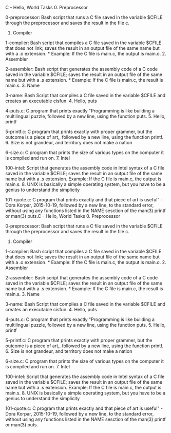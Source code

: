 C - Hello, World
Tasks
0. Preprocessor

0-preprocessor: Bash script that runs a C file saved in the variable $CFILE through the preprocessor and saves the result in the file c.
1. Compiler

1-compiler: Bash script that compiles a C file saved in the variable $CFILE that does not link; saves the result in an output file of the same name but with a .o extension. * Example: If the C file is main.c, the output is main.o.
2. Assembler

2-assembler: Bash script that generates the assembly code of a C code saved in the variable $CFILE; saves the result in an output file of the same name but with a .s extension. * Example: If the C file is main.c, the result is main.s.
3. Name

3-name: Bash Script that compiles a C file saved in the variable $CFILE and creates an executable cisfun.
4. Hello, puts

4-puts.c: C program that prints exactly "Programming is like building a multilingual puzzle, followed by a new line, using the function puts.
5. Hello, printf

5-printf.c: C program that prints exactly with proper grammer, but the outcome is a piece of art,, followed by a new line, using the function printf.
6. Size is not grandeur, and territory does not make a nation

6-size.c: C program that prints the size of various types on the computer it is compiled and run on.
7. Intel

100-intel: Script that generates the assembly code in Intel syntax of a C file saved in the variable $CFILE; saves the result in an output file of the same name but with a .s extension.
Example: If the C file is main.c, the output is main.s.
8. UNIX is basically a simple operating system, but you have to be a genius to understand the simplicity

101-quote.c: C program that prints exactly and that piece of art is useful" - Dora Korpar, 2015-10-19, followed by a new line, to the standard error, without using any functions listed in the NAME sesction of the man(3) printf or man(3) puts.C - Hello, World
Tasks
0. Preprocessor

0-preprocessor: Bash script that runs a C file saved in the variable $CFILE through the preprocessor and saves the result in the file c.
1. Compiler

1-compiler: Bash script that compiles a C file saved in the variable $CFILE that does not link; saves the result in an output file of the same name but with a .o extension. * Example: If the C file is main.c, the output is main.o.
2. Assembler

2-assembler: Bash script that generates the assembly code of a C code saved in the variable $CFILE; saves the result in an output file of the same name but with a .s extension. * Example: If the C file is main.c, the result is main.s.
3. Name

3-name: Bash Script that compiles a C file saved in the variable $CFILE and creates an executable cisfun.
4. Hello, puts

4-puts.c: C program that prints exactly "Programming is like building a multilingual puzzle, followed by a new line, using the function puts.
5. Hello, printf

5-printf.c: C program that prints exactly with proper grammer, but the outcome is a piece of art,, followed by a new line, using the function printf.
6. Size is not grandeur, and territory does not make a nation

6-size.c: C program that prints the size of various types on the computer it is compiled and run on.
7. Intel

100-intel: Script that generates the assembly code in Intel syntax of a C file saved in the variable $CFILE; saves the result in an output file of the same name but with a .s extension.
Example: If the C file is main.c, the output is main.s.
8. UNIX is basically a simple operating system, but you have to be a genius to understand the simplicity

101-quote.c: C program that prints exactly and that piece of art is useful" - Dora Korpar, 2015-10-19, followed by a new line, to the standard error, without using any functions listed in the NAME sesction of the man(3) printf or man(3) puts.
